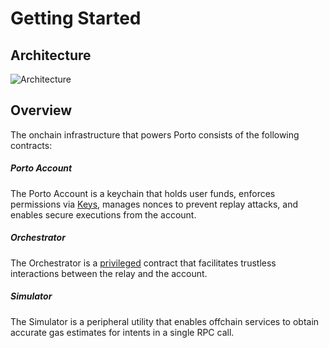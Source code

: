 # Getting Started
## Architecture
![Architecture](/architecture.png)

## Overview 

The onchain infrastructure that powers Porto consists of the following contracts:

##### Porto Account
The Porto Account is a keychain that holds user funds, enforces permissions via [Keys](./account.md#keys), manages nonces to prevent replay attacks, and enables secure executions from the account.

##### Orchestrator
The Orchestrator is a [privileged](./account.md#orchestrator-integration) contract that facilitates trustless interactions between the relay and the account.

##### Simulator
The Simulator is a peripheral utility that enables offchain services to obtain accurate gas estimates for intents in a single RPC call.